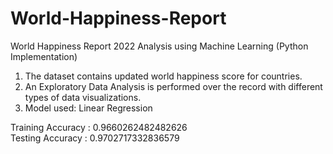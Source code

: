 # World-Happiness-Report
World Happiness Report 2022 Analysis using Machine Learning (Python Implementation)

1. The dataset contains updated world happiness score for countries.
2. An Exploratory Data Analysis is performed over the record with different types of data visualizations.
3. Model used: Linear Regression

Training Accuracy : 0.9660262482482626
<br>
Testing Accuracy : 0.9702717332836579
